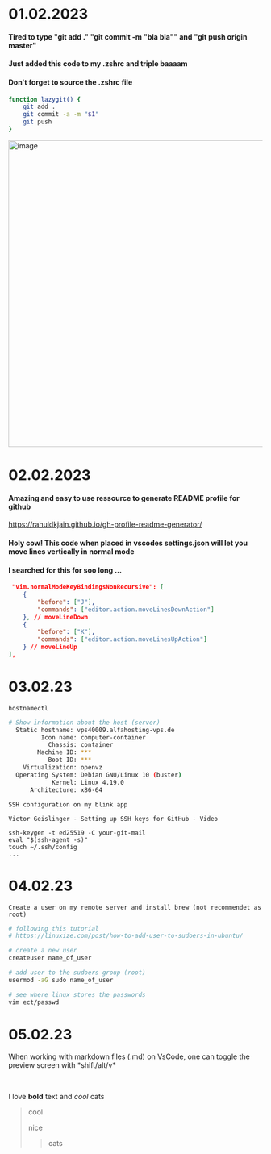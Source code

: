 
# 01.02.2023
####  Tired to type "git add ." "git commit -m "bla bla"" and "git push origin master"
#### Just added this code to my .zshrc and triple baaaam
#### Don't forget to source the .zshrc file

```bash
function lazygit() {
    git add .
    git commit -a -m "$1"
    git push
}
```

<img width="608" alt="image" src="https://user-images.githubusercontent.com/36699154/216145341-219278e7-b0c1-4c71-9204-d3705a9ed82c.png">

# 02.02.2023
####  Amazing and easy to use ressource to generate README profile for github

https://rahuldkjain.github.io/gh-profile-readme-generator/

#### Holy cow! This code when placed in vscodes settings.json will let you move lines vertically in normal mode
#### I searched for this for soo long ...

```json
 "vim.normalModeKeyBindingsNonRecursive": [
    {
        "before": ["J"],
        "commands": ["editor.action.moveLinesDownAction"]
    }, // moveLineDown
    {
        "before": ["K"],
        "commands": ["editor.action.moveLinesUpAction"]
    } // moveLineUp
],
```
# 03.02.23

```code
hostnamectl
```

```bash
# Show information about the host (server)
  Static hostname: vps40009.alfahosting-vps.de
         Icon name: computer-container
           Chassis: container
        Machine ID: ***
           Boot ID: ***
    Virtualization: openvz
  Operating System: Debian GNU/Linux 10 (buster)
            Kernel: Linux 4.19.0
      Architecture: x86-64

```


```code
SSH configuration on my blink app
```

```
Victor Geislinger - Setting up SSH keys for GitHub - Video

ssh-keygen -t ed25519 -C your-git-mail
eval "$(ssh-agent -s)"
touch ~/.ssh/config
...
```

# 04.02.23

```
Create a user on my remote server and install brew (not recommendet as root)
```

```bash
# following this tutorial
# https://linuxize.com/post/how-to-add-user-to-sudoers-in-ubuntu/

# create a new user
createuser name_of_user

# add user to the sudoers group (root)
usermod -aG sudo name_of_user

# see where linux stores the passwords
vim ect/passwd
```

 # 05.02.23


<p>When working with markdown files (.md) on VsCode, one can toggle the preview screen with *shift/alt/v*</p><br>

I love **bold** text and *cool* cats

> cool 
> 
> nice
>> cats